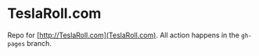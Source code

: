 # TeslaRoll.com
Repo for [http://TeslaRoll.com](TeslaRoll.com). All action happens in the `gh-pages` branch.
